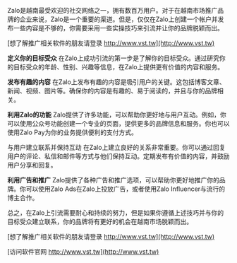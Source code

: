 Zalo是越南最受欢迎的社交网络之一，拥有数百万用户。对于在越南市场推广品牌的企业来说，Zalo是一个重要的渠道。但是，仅仅在Zalo上创建一个帐户并发布一些内容是不够的，你需要采用一些实操技巧来引流并让你的品牌脱颖而出。

[想了解推广相关软件的朋友请登录 http://www.vst.tw](http://www.vst.tw)

**定义你的目标受众**
在Zalo上成功引流的第一步是了解你的目标受众。通过研究你的目标受众的年龄、性别、兴趣等信息，在Zalo上提供更有价值的内容和服务。

**发布有趣的内容**
在Zalo上发布有趣的内容是吸引用户的关键。这包括博客文章、新闻、视频、图片等。确保你的内容是有趣的、易于阅读的，并且与你的品牌相关。

**利用Zalo的功能**
Zalo提供了许多功能，可以帮助你更好地与用户互动。例如，你可以使用公众号功能创建一个专业的页面，提供更多的品牌信息和服务。你也可以使用Zalo Pay为你的业务提供便利的支付方式。

与用户建立联系并保持互动
在Zalo上建立良好的关系非常重要。你可以通过回复用户的评论、私信和邮件等方式与他们保持互动。定期发布有价值的内容，并鼓励用户分享和回复。

**利用广告和推广**
Zalo提供了各种广告和推广选项，可以帮助你更好地推广你的品牌。你可以使用Zalo Ads在Zalo上投放广告，或者使用Zalo Influencer与流行的博主合作。

总之，在Zalo上引流需要耐心和持续的努力，但是如果你遵循上述技巧并与你的目标受众建立联系，你的品牌将有更好的机会在越南市场脱颖而出。

[想了解推广相关软件的朋友请登录 http://www.vst.tw](http://www.vst.tw)


[访问软件官网 http://www.vst.tw](http://www.vst.tw)
